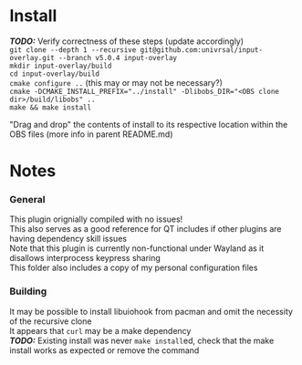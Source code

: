  # Install
_**TODO:**_ Verify correctness of these steps (update accordingly)  
`git clone --depth 1 --recursive git@github.com:univrsal/input-overlay.git --branch v5.0.4 input-overlay`  
`mkdir input-overlay/build`  
`cd input-overlay/build`  
`cmake configure ..` (this may or may not be necessary?)  
`cmake -DCMAKE_INSTALL_PREFIX="../install" -Dlibobs_DIR="<OBS clone dir>/build/libobs" ..`  
`make && make install`  
  
"Drag and drop" the contents of install to its respective location within the OBS files (more info in parent README.md)  
  
# Notes
### General
This plugin orignially compiled with no issues!  
This also serves as a good reference for QT includes if other plugins are having dependency skill issues  
Note that this plugin is currently non-functional under Wayland as it disallows interprocess keypress sharing  
This folder also includes a copy of my personal configuration files  

### Building
It may be possible to install libuiohook from pacman and omit the necessity of the recursive clone  
It appears that `curl` may be a make dependency  
_**TODO:**_ Existing install was never `make install`ed, check that the make install works as expected or remove the command  
